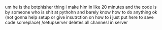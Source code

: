 um he is the botphisher thing  i make him in like 20 minutes and the code is by someone who is shit at pythohn and barely know how to do anything ok
(not gonna help setup or give insutrction on how to i just put here to save code someplace) 
/setupserver deletes all channesl in server
